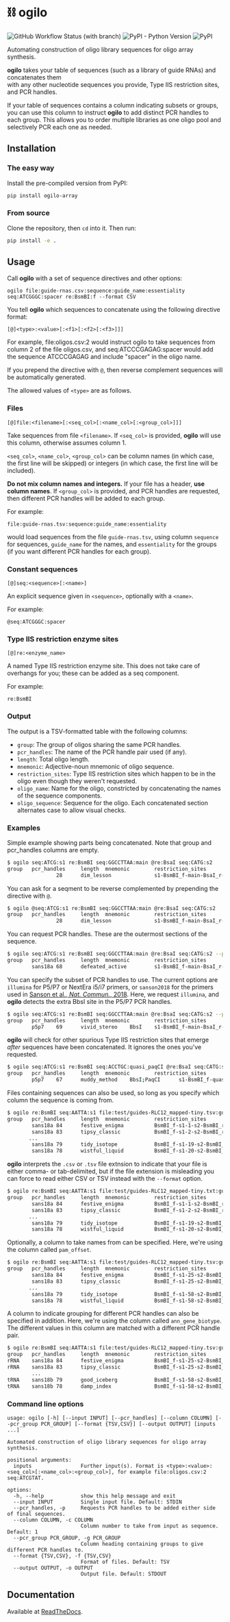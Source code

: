 # ⛓️ ogilo

![GitHub Workflow Status (with branch)](https://img.shields.io/github/actions/workflow/status/scbirlab/ogilo/python-publish.yml)
![PyPI - Python Version](https://img.shields.io/pypi/pyversions/ogilo-array)
![PyPI](https://img.shields.io/pypi/v/ogilo-array)

Automating construction of oligo library sequences for oligo array synthesis.

**ogilo** takes your table of sequences (such as a library of guide RNAs) and concatenates them  
with any other nucleotide sequences you provide, Type IIS restriction sites, and PCR handles.

If your table of sequences contains a column indicating subsets or groups, you can use this column to
instruct **ogilo** to add distinct PCR handles to each group. This allows you to order multiple
libraries as one oligo pool and selectively PCR each one as needed.

## Installation

### The easy way

Install the pre-compiled version from PyPI:

```bash
pip install ogilo-array
```

### From source

Clone the repository, then `cd` into it. Then run:

```bash
pip install -e .
```

## Usage

Call **ogilo** with a set of sequence directives and other options:

```
ogilo file:guide-rnas.csv:sequence:guide_name:essentiality seq:ATCGGGC:spacer re:BsmBI:f --format CSV
```

You tell **ogilo** which sequences to concatenate using the following directive format:

```
[@]<type>:<value>[:<f1>[:<f2>[:<f3>]]]
```

For example, file:oligos.csv:2 would instruct ogilo to take sequences from column 2 of 
the file oligos.csv, and seq:ATCCCGAGAG:spacer would add the sequence ATCCCGAGAG and 
include "spacer" in the oligo name. 

If you prepend the directive with `@`, then reverse complement sequences will be 
automatically generated.

The allowed values of `<type>` are as follows.

### Files

```
[@]file:<filename>[:<seq_col>[:<name_col>[:<group_col>]]]
```

Take sequences from file `<filename>`. If `<seq_col>` is provided, **ogilo** will use this column,
otherwise assumes column 1. 

`<seq_col>`, `<name_col>`, `<group_col>` can be column names (in which 
case, the first line will be skipped) or integers (in which case, the first line will be 
included). 

**Do not mix column names and integers.** If your file has a header, **use column names**.
If `<group_col>` is provided, and PCR handles are requested, then different PCR handles will 
be added to each group.

For example:

```
file:guide-rnas.tsv:sequence:guide_name:essentiality
```

would load sequences from the file `guide-rnas.tsv`, using column `sequence` for sequences, 
`guide_name` for the names, and `essentiality` for the groups (if you want different PCR handles
for each group). 

### Constant sequences

```
[@]seq:<sequence>[:<name>]
```

An explicit sequence given in `<sequence>`, optionally with a `<name>`.

For example:

```
@seq:ATCGGGC:spacer
```

### Type IIS restriction enzyme sites

```
[@]re:<enzyme_name>
```

A named Type IIS restriction enzyme site. This does not take care of overhangs for you; these can
be added as a seq component.

For example:

```
re:BsmBI
```

### Output

The output is a TSV-formatted table with the following columns:
- `group`: The group of oligos sharing the same PCR handles.
- `pcr_handles`: The name of the PCR handle pair used (if any).
- `length`: Total oligo length.
- `mnemonic`: Adjective-noun mnemonic of oligo sequence.
- `restriction_sites`: Type IIS restriction sites which happen to be in the oligo even though they weren't requested.
- `oligo_name`: Name for the oligo, constricted by concatenating the names of the sequence components.
- `oligo_sequence`: Sequence for the oligo. Each concatenated section alternates case to allow visual checks.

### Examples

Simple example showing parts being concatenated. Note that group and pcr_handles columns are empty.

```bash
$ ogilo seq:ATCG:s1 re:BsmBI seq:GGCCTTAA:main @re:BsaI seq:CATG:s2
group   pcr_handles     length  mnemonic        restriction_sites       oligo_name      oligo_sequence
                28      dim_lesson              s1-BsmBI_f-main-BsaI_r-s2       ATCGcgtctcGGCCTTAAgagaccCATG
```

You can ask for a seqment to be reverse complemented by prepending the directive with `@`.

```bash
$ ogilo @seq:ATCG:s1 re:BsmBI seq:GGCCTTAA:main @re:BsaI seq:CATG:s2
group   pcr_handles     length  mnemonic        restriction_sites       oligo_name      oligo_sequence
                28      dim_lesson              s1-BsmBI_f-main-BsaI_r-s2       ATCGcgtctcGGCCTTAAgagaccCATG
```

You can request PCR handles. These are the outermost sections of the sequence.

```bash
$ ogilo seq:ATCG:s1 re:BsmBI seq:GGCCTTAA:main @re:BsaI seq:CATG:s2 --pcr_handles
group   pcr_handles     length  mnemonic        restriction_sites       oligo_name      oligo_sequence
        sans18a 68      defeated_active         s1-BsmBI_f-main-BsaI_r-s2       AGGCACTTGCTCGTACGACGatcgCGTCTCggccttaaGAGACCcatgATGTGGGCCCGGCACCTTAA
```

You can specify the subset of PCR handles to use. The current options are `illumina` for P5/P7 or NextEra i5/i7 primers, 
or `sanson2018` for the primers used in [Sanson et al., _Nat. Commun._, 2018](https://doi.org/10.1038/s41467-018-07901-8). 
Here, we request `illumina`, and **ogilo** detects the extra BbsI site in the P5/P7 PCR handles.

```bash
$ ogilo seq:ATCG:s1 re:BsmBI seq:GGCCTTAA:main @re:BsaI seq:CATG:s2 --pcr_handles --handle_set illumina
group   pcr_handles     length  mnemonic        restriction_sites       oligo_name      oligo_sequence
        p5p7    69      vivid_stereo    BbsI    s1-BsmBI_f-main-BsaI_r-s2       AATGATACGGCGACCACCGAatcgCGTCTCggccttaaGAGACCcatgTCAAGCAGAAGACGGCATACG
```

**ogilo** will check for other spurious Type IIS restriction sites that emerge *after* sequences have been concatenated. It ignores the ones you've requested.

```bash
$ ogilo seq:ATCG:s1 re:BsmBI seq:ACCTGC:quasi_paqCI @re:BsaI seq:CATG:s2 --pcr_handles --handle_set illumina
group   pcr_handles     length  mnemonic        restriction_sites       oligo_name      oligo_sequence
        p5p7    67      muddy_method    BbsI;PaqCI      s1-BsmBI_f-quasi_paqCI-BsaI_r-s2        AATGATACGGCGACCACCGAatcgCGTCTCacctgcGAGACCcatgTCAAGCAGAAGACGGCATACGA
```

Files containing sequences can also be used, so long as you specify which column the sequence is coming from.

```bash
$ ogilo re:BsmBI seq:AATTA:s1 file:test/guides-RLC12_mapped-tiny.tsv:guide_sequence seq:ATGCG:s2 @re:BsmBI --pcr_handles
group   pcr_handles     length  mnemonic        restriction_sites       oligo_name      oligo_sequence
        sans18a 84      festive_enigma          BsmBI_f-s1-1-s2-BsmBI_r AGGCACTTGCTCGTACGACGcgtctcAATTAaacccaaacactccctttggaaATGCGgagacgATGTGGGCCCGGCACCTTAA
        sans18a 83      tipsy_classic           BsmBI_f-s1-2-s2-BsmBI_r AGGCACTTGCTCGTACGACGcgtctcAATTAacccaaacactccctttggaaATGCGgagacgATGTGGGCCCGGCACCTTAA
       ...
        sans18a 79      tidy_isotope            BsmBI_f-s1-19-s2-BsmBI_r        AGGCACTTGCTCGTACGACGcgtctcAATTAaacactggtgcgcgataATGCGgagacgATGTGGGCCCGGCACCTTAA
        sans18a 78      wistful_liquid          BsmBI_f-s1-20-s2-BsmBI_r        AGGCACTTGCTCGTACGACGcgtctcAATTAacactggtgcgcgataATGCGgagacgATGTGGGCCCGGCACCTTAA
```

**ogilo** interprets the `.csv` or `.tsv` file extnsion to indicate that your file is either comma- or tab-delimited, 
but if the file extension is misleading you can force to read either CSV or TSV instead with the `--format` option.

```bash
$ ogilo re:BsmBI seq:AATTA:s1 file:test/guides-RLC12_mapped-tiny.txt:guide_sequence seq:ATGCG:s2 @re:BsmBI --pcr_handles --format CSV
group   pcr_handles     length  mnemonic        restriction_sites       oligo_name      oligo_sequence
        sans18a 84      festive_enigma          BsmBI_f-s1-1-s2-BsmBI_r AGGCACTTGCTCGTACGACGcgtctcAATTAaacccaaacactccctttggaaATGCGgagacgATGTGGGCCCGGCACCTTAA
        sans18a 83      tipsy_classic           BsmBI_f-s1-2-s2-BsmBI_r AGGCACTTGCTCGTACGACGcgtctcAATTAacccaaacactccctttggaaATGCGgagacgATGTGGGCCCGGCACCTTAA
       ...
        sans18a 79      tidy_isotope            BsmBI_f-s1-19-s2-BsmBI_r        AGGCACTTGCTCGTACGACGcgtctcAATTAaacactggtgcgcgataATGCGgagacgATGTGGGCCCGGCACCTTAA
        sans18a 78      wistful_liquid          BsmBI_f-s1-20-s2-BsmBI_r        AGGCACTTGCTCGTACGACGcgtctcAATTAacactggtgcgcgataATGCGgagacgATGTGGGCCCGGCACCTTAA
```

Optionally, a column to take names from can be specified. Here, we're using the column called `pam_offset`.

```bash
$ ogilo re:BsmBI seq:AATTA:s1 file:test/guides-RLC12_mapped-tiny.tsv:guide_sequence:pam_offset seq:ATGCG:s2 @re:BsmBI --pcr_handles
group   pcr_handles     length  mnemonic        restriction_sites       oligo_name      oligo_sequence
        sans18a 84      festive_enigma          BsmBI_f-s1-25-s2-BsmBI_r        AGGCACTTGCTCGTACGACGcgtctcAATTAaacccaaacactccctttggaaATGCGgagacgATGTGGGCCCGGCACCTTAA
        sans18a 83      tipsy_classic           BsmBI_f-s1-25-s2-BsmBI_r        AGGCACTTGCTCGTACGACGcgtctcAATTAacccaaacactccctttggaaATGCGgagacgATGTGGGCCCGGCACCTTAA
       ...
        sans18a 79      tidy_isotope            BsmBI_f-s1-58-s2-BsmBI_r        AGGCACTTGCTCGTACGACGcgtctcAATTAaacactggtgcgcgataATGCGgagacgATGTGGGCCCGGCACCTTAA
        sans18a 78      wistful_liquid          BsmBI_f-s1-58-s2-BsmBI_r        AGGCACTTGCTCGTACGACGcgtctcAATTAacactggtgcgcgataATGCGgagacgATGTGGGCCCGGCACCTTAA
```

A column to indicate grouping for different PCR handles can also be specified in addition. Here, we're using the column called `ann_gene_biotype`.
The different values in this column are matched with a different PCR handle pair.

```bash
$ ogilo re:BsmBI seq:AATTA:s1 file:test/guides-RLC12_mapped-tiny.tsv:guide_sequence:pam_offset:ann_gene_biotype seq:ATGCG:s2 @re:BsmBI --pcr_handles
group   pcr_handles     length  mnemonic        restriction_sites       oligo_name      oligo_sequence
rRNA    sans18a 84      festive_enigma          BsmBI_f-s1-25-s2-BsmBI_r        AGGCACTTGCTCGTACGACGcgtctcAATTAaacccaaacactccctttggaaATGCGgagacgATGTGGGCCCGGCACCTTAA
rRNA    sans18a 83      tipsy_classic           BsmBI_f-s1-25-s2-BsmBI_r        AGGCACTTGCTCGTACGACGcgtctcAATTAacccaaacactccctttggaaATGCGgagacgATGTGGGCCCGGCACCTTAA
        ...
tRNA    sans18b 79      good_iceberg            BsmBI_f-s1-58-s2-BsmBI_r        GTGTAACCCGTAGGGCACCTcgtctcAATTAaacactggtgcgcgataATGCGgagacgGTCGAGAGCAGTCCTTCGAC
tRNA    sans18b 78      damp_index              BsmBI_f-s1-58-s2-BsmBI_r        GTGTAACCCGTAGGGCACCTcgtctcAATTAacactggtgcgcgataATGCGgagacgGTCGAGAGCAGTCCTTCGAC
```

### Command line options

```
usage: ogilo [-h] [--input INPUT] [--pcr_handles] [--column COLUMN] [--pcr_group PCR_GROUP] [--format {TSV,CSV}] [--output OUTPUT] [inputs ...]

Automated construction of oligo library sequences for oligo array synthesis.

positional arguments:
  inputs                Further input(s). Format is <type>:<value>:<seq_col>[:<name_col>:<group_col>], for example file:oligos.csv:2 seq:ATCGTAT.

options:
  -h, --help            show this help message and exit
  --input INPUT         Single input file. Default: STDIN
  --pcr_handles, -p     Requests PCR handles to be added either side of final sequences.
  --column COLUMN, -c COLUMN
                        Column number to take from input as sequence. Default: 1
  --pcr_group PCR_GROUP, -g PCR_GROUP
                        Column heading containing groups to give different PCR handles to.
  --format {TSV,CSV}, -f {TSV,CSV}
                        Format of files. Default: TSV
  --output OUTPUT, -o OUTPUT
                        Output file. Default: STDOUT
```

## Documentation

Available at [ReadTheDocs](https://ogilo.readthedocs.org).